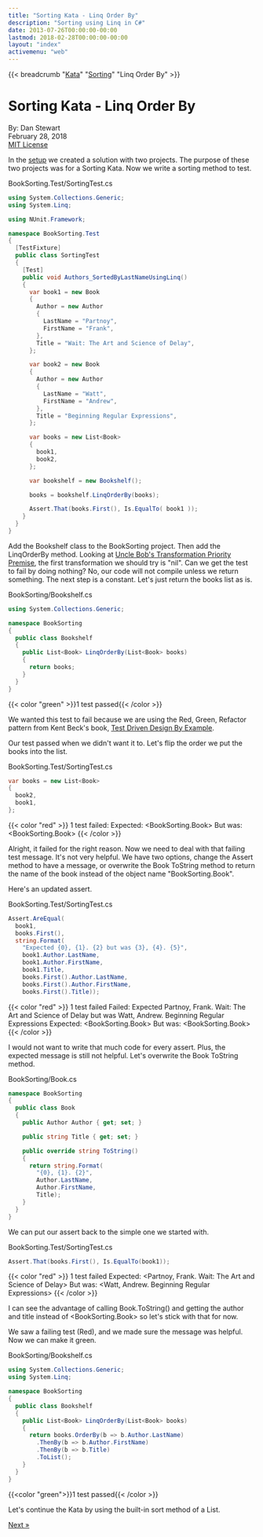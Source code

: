 ```yaml
---
title: "Sorting Kata - Linq Order By"
description: "Sorting using Linq in C#"
date: 2013-07-26T00:00:00-00:00
lastmod: 2018-02-28T00:00:00-00:00
layout: "index"
activemenu: "web"
---
```


{{< breadcrumb "[Kata](/kata/)" "[Sorting](/sortingkata/)" "Linq Order By" >}}

# Sorting Kata - Linq Order By

By: Dan Stewart\
February 28, 2018\
[MIT License](https://mit-license.org)

In the [setup](/sortingkata/) we created a solution with two projects. The purpose of these two projects was for a Sorting Kata. Now we write a
sorting method to test.

BookSorting.Test/SortingTest.cs

```csharp
using System.Collections.Generic;
using System.Linq;

using NUnit.Framework;

namespace BookSorting.Test
{
  [TestFixture]
  public class SortingTest
  {
    [Test]
    public void Authors_SortedByLastNameUsingLinq()
    {
      var book1 = new Book
      {
        Author = new Author
        {
          LastName = "Partnoy",
          FirstName = "Frank",
        },
        Title = "Wait: The Art and Science of Delay",
      };

      var book2 = new Book
      {
        Author = new Author
        {
          LastName = "Watt",
          FirstName = "Andrew",
        },
        Title = "Beginning Regular Expressions",
      };

      var books = new List<Book>
      {
        book1,
        book2,
      };

      var bookshelf = new Bookshelf();

      books = bookshelf.LinqOrderBy(books);

      Assert.That(books.First(), Is.EqualTo( book1 ));
    }
  }
}
```

Add the Bookshelf class to the BookSorting project. Then add the LinqOrderBy method.
Looking at [Uncle Bob's Transformation Priority Premise](https://blog.8thlight.com/uncle-bob/2013/05/27/TheTransformationPriorityPremise.html), 
the first transformation we should try is "nil". Can we get the test to fail by doing nothing? No, our code will not compile unless 
we return something. The next step is a constant. Let's just return the books list as is.

BookSorting/Bookshelf.cs

```csharp
using System.Collections.Generic;

namespace BookSorting
{
  public class Bookshelf
  {
    public List<Book> LinqOrderBy(List<Book> books)
    {
      return books;
    }
  }
}
```

{{< color "green" >}}1 test passed{{< /color >}}

We wanted this test to fail because we are using the Red, Green, Refactor pattern from Kent Beck's book, 
[Test Driven Design By Example](https://www.amazon.com/Test-Driven-Development-Kent-Beck/dp/0321146530/).

Our test passed when we didn't want it to. Let's flip the order we put the books into the list.

BookSorting.Test/SortingTest.cs

```csharp
var books = new List<Book>
{
  book2,
  book1,
};
```

{{< color "red" >}}
1 test failed: Expected: &lt;BookSorting.Book&gt; But was: &lt;BookSorting.Book&gt;
{{< /color >}}

Alright, it failed for the right reason. Now we need to deal with that failing test message. It's not very helpful. We have two options, 
change the Assert method to have a message, or overwrite the Book ToString method to return the name of the book instead of the object 
name "BookSorting.Book".

Here's an updated assert.

BookSorting.Test/SortingTest.cs

```csharp
Assert.AreEqual(
  book1,
  books.First(),
  string.Format(
    "Expected {0}, {1}. {2} but was {3}, {4}. {5}",
    book1.Author.LastName,
    book1.Author.FirstName,
    book1.Title,
    books.First().Author.LastName,
    books.First().Author.FirstName,
    books.First().Title));
```

{{< color "red" >}}
1 test failed Failed: Expected Partnoy, Frank. Wait: The Art and Science of Delay 
but was Watt, Andrew. Beginning Regular Expressions 
Expected: &lt;BookSorting.Book&gt; But was: &lt;BookSorting.Book&gt;
{{< /color >}}

I would not want to write that much code for every assert. Plus, the expected message is still not helpful. Let's overwrite the Book 
ToString method.

BookSorting/Book.cs

```csharp
namespace BookSorting
{
  public class Book
  {
    public Author Author { get; set; }

    public string Title { get; set; }

    public override string ToString()
    {
      return string.Format(
        "{0}, {1}. {2}",
        Author.LastName,
        Author.FirstName,
        Title);
    }
  }
}
```

We can put our assert back to the simple one we started with.

BookSorting.Test/SortingTest.cs

```csharp
Assert.That(books.First(), Is.EqualTo(book1));
```

{{< color "red" >}}
1 test failed Expected: &lt;Partnoy, Frank. Wait: The Art and Science of Delay&gt; 
But was: &lt;Watt, Andrew. Beginning Regular Expressions&gt;
{{< /color >}}

I can see the advantage of calling Book.ToString() and getting the author and title instead of &lt;BookSorting.Book&gt; so let's 
stick with that for now.

We saw a failing test (Red), and we made sure the message was helpful. Now we can make it green.

BookSorting/Bookshelf.cs

```csharp
using System.Collections.Generic;
using System.Linq;

namespace BookSorting
{
  public class Bookshelf
  {
    public List<Book> LinqOrderBy(List<Book> books)
    {
      return books.OrderBy(b => b.Author.LastName)
        .ThenBy(b => b.Author.FirstName)
        .ThenBy(b => b.Title)
        .ToList();
    }
  }
}
```

{{<color "green">}}1 test passed{{< /color >}}

Let's continue the Kata by using the built-in sort method of a List.

[Next &raquo;](/sortingkata/listsort/)